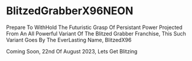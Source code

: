# BlitzedGrabberX96NEON
Prepare To WithHold The Futuristic Grasp Of Persistant Power Projected From An All Powerful Variant Of The Blitzed Grabber Franchise, This Such Variant Goes By The EverLasting Name, BlitzedX96



Coming Soon, 22nd Of August 2023, Lets Get Blitzing
